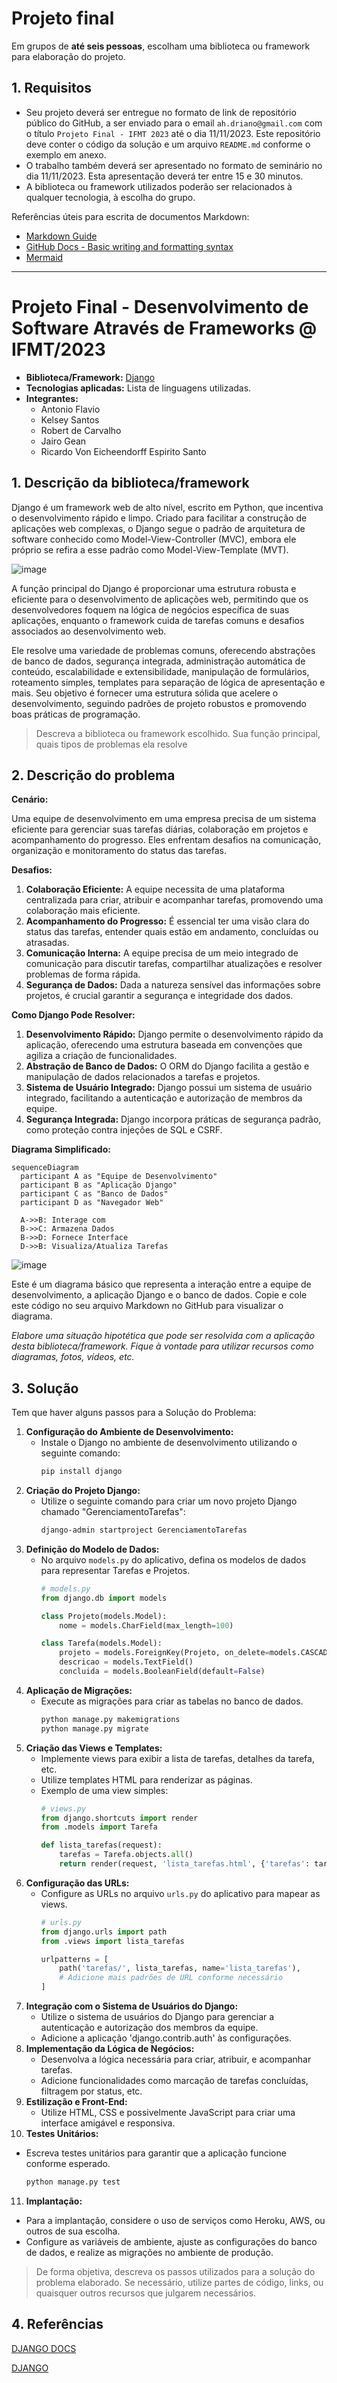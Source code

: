 # Projeto final

Em grupos de **até seis pessoas**, escolham uma biblioteca ou framework para elaboração do projeto.

## 1. Requisitos
- Seu projeto deverá ser entregue no formato de link de repositório público do GitHub, a ser enviado para o email `ah.driano@gmail.com` com o título `Projeto Final - IFMT 2023` até o dia 11/11/2023. Este repositório deve conter o código da solução e um arquivo `README.md` conforme o exemplo em anexo.
- O trabalho também deverá ser apresentado no formato de seminário no dia 11/11/2023. Esta apresentação deverá ter entre 15 e 30 minutos.
- A biblioteca ou framework utilizados poderão ser relacionados à qualquer tecnologia, à escolha do grupo.

Referências úteis para escrita de documentos Markdown:
- [Markdown Guide](https://www.markdownguide.org/basic-syntax/)
- [GitHub Docs - Basic writing and formatting syntax](https://docs.github.com/en/get-started/writing-on-github/getting-started-with-writing-and-formatting-on-github/basic-writing-and-formatting-syntax)
- [Mermaid](https://mermaid.js.org/intro/)

---

# Projeto Final - Desenvolvimento de Software Através de Frameworks @ IFMT/2023

- **Biblioteca/Framework:** [Django](https://www.djangoproject.com/)
- **Tecnologias aplicadas:** Lista de linguagens utilizadas.
- **Integrantes:**
  - Antonio Flavio
  - Kelsey Santos
  - Robert de Carvalho
  - Jairo Gean
  - Ricardo Von Eicheendorff Espirito Santo

## 1. Descrição da biblioteca/framework

Django é um framework web de alto nível, escrito em Python, que incentiva o desenvolvimento rápido e limpo. Criado para facilitar a construção de aplicações web complexas, o Django segue o padrão de arquitetura de software conhecido como Model-View-Controller (MVC), embora ele próprio se refira a esse padrão como Model-View-Template (MVT).

![image](https://res.cloudinary.com/practicaldev/image/fetch/s--cKxA0vPx--/c_imagga_scale,f_auto,fl_progressive,h_900,q_auto,w_1600/https://dev-to-uploads.s3.amazonaws.com/uploads/articles/r3w6nrip09tf7vr0siko.png)

A função principal do Django é proporcionar uma estrutura robusta e eficiente para o desenvolvimento de aplicações web, permitindo que os desenvolvedores foquem na lógica de negócios específica de suas aplicações, enquanto o framework cuida de tarefas comuns e desafios associados ao desenvolvimento web.

Ele resolve uma variedade de problemas comuns, oferecendo abstrações de banco de dados, segurança integrada, administração automática de conteúdo, escalabilidade e extensibilidade, manipulação de formulários, roteamento simples, templates para separação de lógica de apresentação e mais. Seu objetivo é fornecer uma estrutura sólida que acelere o desenvolvimento, seguindo padrões de projeto robustos e promovendo boas práticas de programação.

> Descreva a biblioteca ou framework escolhido. Sua função principal, quais tipos de problemas ela resolve

## 2. Descrição do problema

**Cenário:**

Uma equipe de desenvolvimento em uma empresa precisa de um sistema eficiente para gerenciar suas tarefas diárias, colaboração em projetos e acompanhamento do progresso. Eles enfrentam desafios na comunicação, organização e monitoramento do status das tarefas.

**Desafios:**

1. **Colaboração Eficiente:** A equipe necessita de uma plataforma centralizada para criar, atribuir e acompanhar tarefas, promovendo uma colaboração mais eficiente.
2. **Acompanhamento do Progresso:** É essencial ter uma visão clara do status das tarefas, entender quais estão em andamento, concluídas ou atrasadas.
3. **Comunicação Interna:** A equipe precisa de um meio integrado de comunicação para discutir tarefas, compartilhar atualizações e resolver problemas de forma rápida.
4. **Segurança de Dados:** Dada a natureza sensível das informações sobre projetos, é crucial garantir a segurança e integridade dos dados.

**Como Django Pode Resolver:**

1. **Desenvolvimento Rápido:** Django permite o desenvolvimento rápido da aplicação, oferecendo uma estrutura baseada em convenções que agiliza a criação de funcionalidades.
2. **Abstração de Banco de Dados:** O ORM do Django facilita a gestão e manipulação de dados relacionados a tarefas e projetos.
3. **Sistema de Usuário Integrado:** Django possui um sistema de usuário integrado, facilitando a autenticação e autorização de membros da equipe.
4. **Segurança Integrada:** Django incorpora práticas de segurança padrão, como proteção contra injeções de SQL e CSRF.

**Diagrama Simplificado:**
```
sequenceDiagram
  participant A as "Equipe de Desenvolvimento"
  participant B as "Aplicação Django"
  participant C as "Banco de Dados"
  participant D as "Navegador Web"

  A->>B: Interage com
  B->>C: Armazena Dados
  B->>D: Fornece Interface
  D->>B: Visualiza/Atualiza Tarefas
``````
![image](image.jpeg)

Este é um diagrama básico que representa a interação entre a equipe de desenvolvimento, a aplicação Django e o banco de dados. Copie e cole este código no seu arquivo Markdown no GitHub para visualizar o diagrama.

*Elabore uma situação hipotética que pode ser resolvida com a aplicação desta biblioteca/framework. Fique à vontade para utilizar recursos como diagramas, fotos, vídeos, etc.*

## 3. Solução

Tem que haver alguns passos para a Solução do Problema:
1. **Configuração do Ambiente de Desenvolvimento:**
   - Instale o Django no ambiente de desenvolvimento utilizando o seguinte comando:
     ```bash
     pip install django
     ```
2. **Criação do Projeto Django:**
   - Utilize o seguinte comando para criar um novo projeto Django chamado "GerenciamentoTarefas":
     ```bash
     django-admin startproject GerenciamentoTarefas
     ```
3. **Definição do Modelo de Dados:**
   - No arquivo `models.py` do aplicativo, defina os modelos de dados para representar Tarefas e Projetos.
     ```python
     # models.py
     from django.db import models

     class Projeto(models.Model):
         nome = models.CharField(max_length=100)

     class Tarefa(models.Model):
         projeto = models.ForeignKey(Projeto, on_delete=models.CASCADE)
         descricao = models.TextField()
         concluida = models.BooleanField(default=False)
     ```
4. **Aplicação de Migrações:**
   - Execute as migrações para criar as tabelas no banco de dados.
     ```bash
     python manage.py makemigrations
     python manage.py migrate
     ```
5. **Criação das Views e Templates:**
   - Implemente views para exibir a lista de tarefas, detalhes da tarefa, etc.
   - Utilize templates HTML para renderizar as páginas.
   - Exemplo de uma view simples:
     ```python
     # views.py
     from django.shortcuts import render
     from .models import Tarefa

     def lista_tarefas(request):
         tarefas = Tarefa.objects.all()
         return render(request, 'lista_tarefas.html', {'tarefas': tarefas})
     ```
6. **Configuração das URLs:**
   - Configure as URLs no arquivo `urls.py` do aplicativo para mapear as views.
     ```python
     # urls.py
     from django.urls import path
     from .views import lista_tarefas

     urlpatterns = [
         path('tarefas/', lista_tarefas, name='lista_tarefas'),
         # Adicione mais padrões de URL conforme necessário
     ]
     ```
7. **Integração com o Sistema de Usuários do Django:**
   - Utilize o sistema de usuários do Django para gerenciar a autenticação e autorização dos membros da equipe.
   - Adicione a aplicação 'django.contrib.auth' às configurações.
8. **Implementação da Lógica de Negócios:**
   - Desenvolva a lógica necessária para criar, atribuir, e acompanhar tarefas.
   - Adicione funcionalidades como marcação de tarefas concluídas, filtragem por status, etc.
9. **Estilização e Front-End:**
   - Utilize HTML, CSS e possivelmente JavaScript para criar uma interface amigável e responsiva.
10. **Testes Unitários:**
   - Escreva testes unitários para garantir que a aplicação funcione conforme esperado.
     ```bash
     python manage.py test
     ```
11. **Implantação:**
   - Para a implantação, considere o uso de serviços como Heroku, AWS, ou outros de sua escolha.
   - Configure as variáveis de ambiente, ajuste as configurações do banco de dados, e realize as migrações no ambiente de produção.

> De forma objetiva, descreva os passos utilizados para a solução do problema elaborado. Se necessário, utilize partes de código, links, ou quaisquer outros recursos que julgarem necessários.

## 4. Referências

[DJANGO DOCS](https://docs.djangoproject.com/en/4.2/)

[DJANGO](https://www.djangoproject.com/)